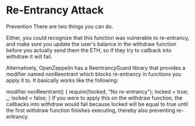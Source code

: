 # Re-Entrancy Attack

Prevention
There are two things you can do.

Either, you could recognize that this function was vulnerable to re-entrancy, and make sure you update the user's balance in the withdraw function before you actually send them the ETH, so if they try to callback into withdraw it will fail.

Alternatively, OpenZeppelin has a ReentrancyGuard library that provides a modifier named nonReentrant which blocks re-entrancy in functions you apply it to. It basically works like the following:

modifier nonReentrant() {
    require(!locked, "No re-entrancy");
    locked = true;
    _;
    locked = false;
}
If you were to apply this on the withdraw function, the callbacks into withdraw would fail because locked will be equal to true until the first withdraw function finishes executing, thereby also preventing re-entrancy.

